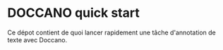 # DOCCANO quick start

Ce dépot contient de quoi lancer rapidement une tâche d'annotation de texte avec Doccano.